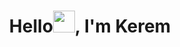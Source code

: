 # <h1 align="center" > <p>Hello<img src="https://media.giphy.com/media/w1OBpBd7kJqHrJnJ13/giphy.gif" width="35px">, I'm Kerem</p> </h1>
